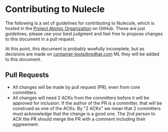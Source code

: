 # Contributing to Nulecle

The following is a set of guidelines for contributing to Nulecule,
which is hosted in the [Project Atomic Organization](https://github.com/projectatomic) on GitHub.
These are just guidelines, please use your best judgment and feel free to
propose changes to this document in a pull request.

At this point, this document is probably woefully incomplete, but as decisions are made on [container-tools@redhat.com](https://www.redhat.com/mailman/listinfo/container-tools) ML they will be added to this document. 

## Pull Requests

* All changes will be made by pull request (PR), even from core committers. 
* All changes will need 2 ACKs from the committers before it will be approved for inclusion. If the author of the PR is a committer, that will be construed as one of the ACKs. By "2 ACKs" we mean that 2 committers must acknowledge that the change is a good one. The 2nd person to ACK the PR should merge the PR with a comment including their aggreement.
